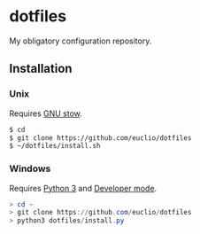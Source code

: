 # dotfiles

My obligatory configuration repository.

## Installation

### Unix

Requires [GNU stow].

```sh
$ cd
$ git clone https://github.com/euclio/dotfiles
$ ~/dotfiles/install.sh
```

### Windows

Requires [Python 3] and [Developer mode][win-dev-mode].

```powershell
> cd ~
> git clone https://github.com/euclio/dotfiles
> python3 dotfiles/install.py
```

[GNU stow]: https://www.gnu.org/software/stow/
[Python 3]: https://www.python.org
[win-dev-mode]: https://docs.microsoft.com/en-us/windows/uwp/get-started/enable-your-device-for-development#accessing-settings-for-developers
